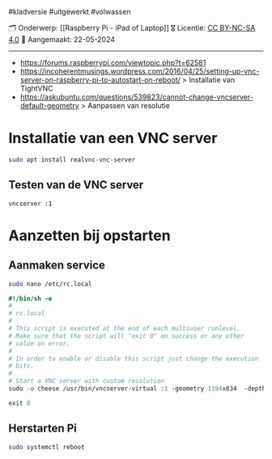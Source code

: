 #kladversie  #uitgewerkt  #volwassen

🗂️ Onderwerp: [[Raspberry Pi  - iPad of Laptop]]
🎖️ Licentie: [CC BY-NC-SA 4.0](https://creativecommons.org/licenses/by-nc-sa/4.0/)
📅 Aangemaakt: 22-05-2024

---

- https://forums.raspberrypi.com/viewtopic.php?t=62581
- https://incoherentmusings.wordpress.com/2016/04/25/setting-up-vnc-server-on-raspberry-pi-to-autostart-on-reboot/ > Installatie van TightVNC
- https://askubuntu.com/questions/539823/cannot-change-vncserver-default-geometry > Aanpassen van resolutie

# Installatie van een VNC server

``` Bash
sudo apt install realvnc-vnc-server 
```
 
## Testen van de VNC server

```
vncserver :1
```

# Aanzetten bij opstarten
## Aanmaken service

``` Bash
sudo nano /etc/rc.local
```


``` perl
#!/bin/sh -e
#
# rc.local
#
# This script is executed at the end of each multiuser runlevel.
# Make sure that the script will "exit 0" on success or any other
# value on error.
#
# In order to enable or disable this script just change the execution
# bits.
#
# Start a VNC server with custom resolution
sudo -u cheese /usr/bin/vncserver-virtual :1 -geometry 1194x834  -depth 16

exit 0
```

## Herstarten Pi
``` Bash
sudo systemctl reboot
```
  




